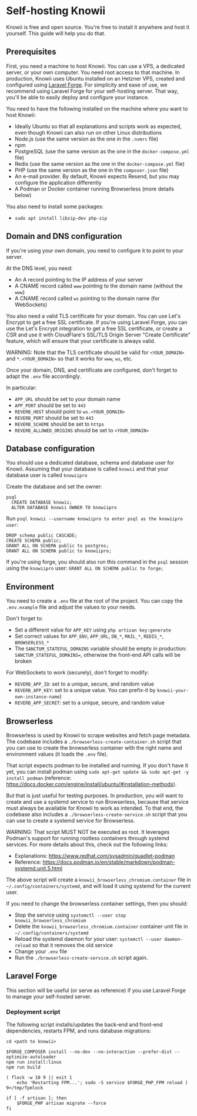 # Self-hosting Knowii

Knowii is free and open source. You're free to install it anywhere and host it yourself. This guide will help you do that.

## Prerequisites

First, you need a machine to host Knowii. You can use a VPS, a dedicated server, or your own computer. You need root access to that machine. In production, Knowii uses Ubuntu installed on an Hetzner VPS, created and configured using [Laravel Forge](https://forge.laravel.com/). For simplicity and ease of use, we recommend using Laravel Forge for your self-hosting server. That way, you'll be able to easily deploy and configure your instance.

You need to have the following installed on the machine where you want to host Knowii:

- Ideally Ubuntu so that all explanations and scripts work as expected, even though Knowii can also run on other Linux distributions
- Node.js (use the same version as the one in the `.nvmrc` file)
- npm
- PostgreSQL (use the same version as the one in the `docker-compose.yml` file)
- Redis (use the same version as the one in the `docker-compose.yml` file)
- PHP (use the same version as the one in the `composer.json` file)
- An e-mail provider. By default, Knowii expects Resend, but you may configure the application differently
- A Podman or Docker container running Browserless (more details below)

You also need to install some packages:

- `sudo apt install libzip-dev php-zip`

## Domain and DNS configuration

If you're using your own domain, you need to configure it to point to your server.

At the DNS level, you need:

- An A record pointing to the IP address of your server
- A CNAME record called `www` pointing to the domain name (without the `www`)
- A CNAME record called `ws` pointing to the domain name (for WebSockets)

You also need a valid TLS certificate for your domain. You can use Let's Encrypt to get a free SSL certificate. If you're using Laravel Forge, you can use the Let's Encrypt integration to get a free SSL certificate, or create a CSR and use it with CloudFlare's SSL/TLS Origin Server "Create Certificate" feature, which will ensure that your certificate is always valid.

WARNING: Note that the TLS certificate should be valid for `<YOUR_DOMAIN>` and `*.<YOUR_DOMAIN>` so that it works for `www`, `ws`, etc.

Once your domain, DNS, and certificate are configured, don't forget to adapt the `.env` file accordingly.

In particular:

- `APP_URL` should be set to your domain name
- `APP_PORT` should be set to `443`
- `REVERB_HOST` should point to `ws.<YOUR_DOMAIN>`
- `REVERB_PORT` should be set to `443`
- `REVERB_SCHEME` should be set to `https`
- `REVERB_ALLOWED_ORIGINS` should be set to `<YOUR_DOMAIN>`

## Database configuration

You should use a dedicated database, schema and database user for Knowii. Assuming that your database is called `knowii` and that your database user is called `knowiipro`

Create the database and set the owner:

```
psql
  CREATE DATABASE knowii;
  ALTER DATABASE knowii OWNER TO knowiipro
```

Run `psql knowii --username knowiipro to enter psql as the knowiipro user`:

```
DROP schema public CASCADE;
CREATE SCHEMA public;
GRANT ALL ON SCHEMA public to postgres;
GRANT ALL ON SCHEMA public to knowiipro;
```

If you're using forge, you should also run this command in the `psql` session using the `knowiipro` user: `GRANT ALL ON SCHEMA public to forge;`

## Environment

You need to create a `.env` file at the root of the project. You can copy the `.env.example` file and adjust the values to your needs.

Don't forget to:

- Set a different value for `APP_KEY` using `php artisan key:generate`
- Set correct values for `APP_ENV`, `APP_URL`, `DB_*`, `MAIL_*`, `REDIS_*`, `BROWSERLESS_*`
- The `SANCTUM_STATEFUL_DOMAINS` variable should be empty in production: `SANCTUM_STATEFUL_DOMAINS=`, otherwise the front-end API calls will be broken

For WebSockets to work (securely), don't forget to modify:

- `REVERB_APP_ID`: set to a unique, secure, and random value
- `REVERB_APP_KEY`: set to a unique value. You can prefix-it by `knowii-your-own-instance-name`)
- `REVERB_APP_SECRET`: set to a unique, secure, and random value

## Browserless

Browserless is used by Knowii to scrape websites and fetch page metadata. The codebase includes a `./browserless-create-container.sh` script that you can use to create the browserless container with the right name and environment values (it loads the `.env` file).

That script expects podman to be installed and running. If you don't have it yet, you can install podman using `sudo apt-get update && sudo apt-get -y install podman` (reference: https://docs.docker.com/engine/install/ubuntu/#installation-methods).

But that is just useful for testing purposes. In production, you will want to create and use a systemd service to run Browserless, because that service must always be available for Knowii to work as intended.
To that end, the codebase also includes a `./browserless-create-service.sh` script that you can use to create a systemd service for Browserless.

WARNING: That script MUST NOT be executed as root. It leverages Podman's support for running rootless containers through systemd services. For more details about this, check out the following links:

- Explanations: https://www.redhat.com/sysadmin/quadlet-podman
- Reference: https://docs.podman.io/en/stable/markdown/podman-systemd.unit.5.html

The above script will create a `knowii_browserless_chromium.container` file in `~/.config/containers/systemd`, and will load it using systemd for the current user.

If you need to change the browserless container settings, then you should:

- Stop the service using `systemctl --user stop knowii_browserless_chromium`
- Delete the `knowii_browserless_chromium.container` container unit file in `~/.config/containers/systemd`
- Reload the systemd daemon for your user: `systemctl --user daemon-reload` so that it removes the old service
- Change your `.env` file
- Run the `./browserless-create-service.sh` script again.

## Laravel Forge

This section will be useful (or serve as reference) if you use Laravel Forge to manage your self-hosted server.

### Deployment script

The following script installs/updates the back-end and front-end dependencies, restarts FPM, and runs database migrations:

```
cd <path to knowii>

$FORGE_COMPOSER install --no-dev --no-interaction --prefer-dist --optimize-autoloader
npm run install:linux
npm run build

( flock -w 10 9 || exit 1
    echo 'Restarting FPM...'; sudo -S service $FORGE_PHP_FPM reload ) 9>/tmp/fpmlock

if [ -f artisan ]; then
    $FORGE_PHP artisan migrate --force
fi
```
